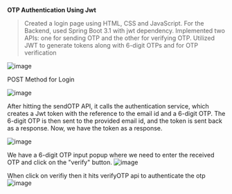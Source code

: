 **OTP Authentication Using Jwt** 

> Created a login page using HTML, CSS and JavaScript.
For the Backend, used Spring Boot 3.1 with jwt dependency.
Implemented two APIs: one for sending OTP and the other for verifying OTP.
Utilized JWT to generate tokens along with 6-digit OTPs and for OTP verification


![image](https://github.com/skstlenovo/OTPVerification/assets/116804212/cf5bfa14-7f0d-4c52-840f-95a520e0286c)


POST Method for Login

![image](https://github.com/skstlenovo/OTPVerification/assets/116804212/934733a0-ecf3-40d3-a791-554b2453f852)

After hitting the sendOTP API, it calls the authentication service, which creates a Jwt token with the reference to the email id and a 6-digit OTP.
The 6-digit OTP is then sent to the provided email id, and the token is sent back as a response.
Now, we have the token as a response.

![image](https://github.com/skstlenovo/OTPVerification/assets/116804212/2f81cbad-e596-4246-beb7-849b8b40b744)

We have a 6-digit OTP input popup where we need to enter the received OTP and click on the "verify" button.
![image](https://github.com/skstlenovo/OTPVerification/assets/116804212/e09e294b-ceca-4b45-a8ee-0f01aa54a900)

When click on verifiy then it hits verifyOTP api to authenticate the otp
![image](https://github.com/skstlenovo/OTPVerification/assets/116804212/0cb9ecbd-99f5-4f74-a69f-2e38086bb18c)





